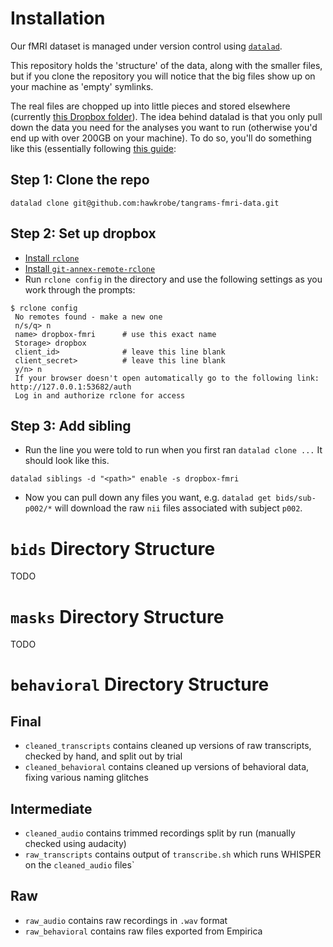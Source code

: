 # Installation

Our fMRI dataset is managed under version control using [`datalad`](https://www.datalad.org/). 

This repository holds the 'structure' of the data, along with the smaller files, but if you clone the repository you will notice that the big files show up on your machine as 'empty' symlinks. 

The real files are chopped up into little pieces and stored elsewhere (currently [this Dropbox folder](https://www.dropbox.com/sh/wh1k1z70hq0w45m/AAD_F2sb2VsK5JC4lColvYAIa?dl=0)). The idea behind datalad is that you only pull down the data you need for the analyses you want to run (otherwise you'd end up with over 200GB on your machine). To do so, you'll do something like this (essentially following [this guide](https://handbook.datalad.org/en/latest/basics/101-139-dropbox.html#from-the-perspective-of-whom-you-share-your-dataset-with):

## Step 1: Clone the repo
```
datalad clone git@github.com:hawkrobe/tangrams-fmri-data.git
```

## Step 2: Set up dropbox

* [Install `rclone`](https://rclone.org/install)
* [Install `git-annex-remote-rclone`](https://github.com/git-annex-remote-rclone/git-annex-remote-rclone)
* Run `rclone config` in the directory and use the following settings as you work through the prompts:

```
$ rclone config
 No remotes found - make a new one
 n/s/q> n
 name> dropbox-fmri      # use this exact name
 Storage> dropbox
 client_id>              # leave this line blank
 client_secret>          # leave this line blank
 y/n> n
 If your browser doesn't open automatically go to the following link: http://127.0.0.1:53682/auth
 Log in and authorize rclone for access
```

## Step 3: Add sibling

* Run the line you were told to run when you first ran `datalad clone ...` It should look like this.

```
datalad siblings -d "<path>" enable -s dropbox-fmri
```

* Now you can pull down any files you want, e.g. `datalad get bids/sub-p002/*` will download the raw `nii` files associated with subject `p002`. 

# `bids` Directory Structure

TODO

# `masks` Directory Structure

TODO

# `behavioral` Directory Structure

## Final
* `cleaned_transcripts` contains cleaned up versions of raw transcripts, checked by hand, and split out by trial
* `cleaned_behavioral` contains cleaned up versions of behavioral data, fixing various naming glitches

## Intermediate
* `cleaned_audio` contains trimmed recordings split by run (manually checked using audacity)
* `raw_transcripts` contains output of `transcribe.sh` which runs WHISPER on the `cleaned_audio` files`

## Raw
* `raw_audio` contains raw recordings in `.wav` format
* `raw_behavioral` contains raw files exported from Empirica
